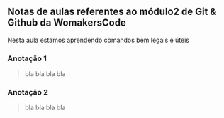 ## Notas de aulas referentes ao módulo2 de Git & Github da WomakersCode

Nesta aula estamos aprendendo comandos bem legais e úteis
### Anotação 1
> bla bla bla bla

### Anotação 2
> bla bla bla bla